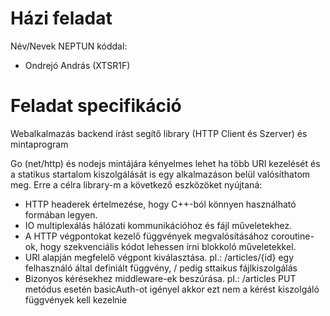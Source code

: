 # Házi feladat

Név/Nevek NEPTUN kóddal:
- Ondrejó András (XTSR1F)

# Feladat specifikáció
Webalkalmazás backend írást segítő library (HTTP Client és Szerver) és mintaprogram

Go (net/http) és nodejs mintájára kényelmes lehet ha több URI kezelését és a statikus startalom kiszolgálását is egy alkalmazáson belül valósíthatom meg.
Erre a célra library-m a következő eszközöket nyújtaná:
* HTTP headerek értelmezése, hogy C++-ból könnyen használható formában legyen.
* IO multiplexálás hálózati kommunikációhoz és fájl műveletekhez.
* A HTTP végpontokat kezelő függvények megvalósításához coroutine-ok, hogy szekvenciális kódot lehessen írni blokkoló műveletekkel.
* URI alapján megfelelő végpont kiválasztása. pl.: /articles/{id} egy felhasználó által definiált függvény, / pedig sttaikus fájlkiszolgálás
* Bizonyos kérésekhez middleware-ek beszúrása. pl.: /articles PUT metódus esetén basicAuth-ot igényel akkor ezt nem a kérést kiszolgáló függvények kell kezelnie
